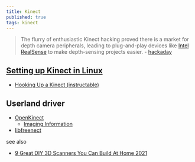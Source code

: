 ```yaml
---
title: Kinect
published: true
tags: kinect
---
```

> The flurry of enthusiastic Kinect hacking proved there is a market for depth camera peripherals, leading to plug-and-play devices like [Intel RealSense](https://hackaday.com/2020/03/31/handheld-3d-scanning-using-raspberry-pi-4-and-intel-realsense-camera/) to make depth-sensing projects easier. - [hackaday](https://hackaday.com/2020/11/09/kinect-gave-us-a-preview-of-the-future-though-not-the-one-it-intended/)

## [Setting up Kinect in Linux](https://www.kdab.com/setting-up-kinect-for-programming-in-linux-part-1/)
- [Hooking Up a Kinect (instructable)](https://www.instructables.com/id/Hooking-up-a-Kinect-to-your-Computer-Using-Ubuntu/)

## Userland driver

- [OpenKinect](https://openkinect.org/wiki/Main_Page)
	- [Imaging Information](https://openkinect.org/wiki/Imaging_Information)
- [libfreenect](https://github.com/OpenKinect/libfreenect)

see also
- [9 Great DIY 3D Scanners You Can Build At Home 2021](https://www.3dsourced.com/rankings/best-diy-3d-scanner/)

